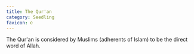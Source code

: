 ```yaml
---
title: The Qur'an
category: Seedling
favicon: ☪️
---
```


The Qur'an is considered by Muslims (adherents of Islam) to be the direct word of Allah.